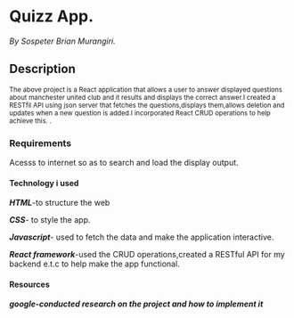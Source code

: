 # Quizz App.
*By Sospeter Brian Murangiri.*
## Description
<sub>The above project is a React application that allows a user to answer displayed questions about manchester united club and it results and displays the correct answer.I created a RESTfil API using  json server that fetches the questions,displays them,allows deletion and updates when a new question is added.I incorporated React CRUD operations to help achieve this.
  .</sub>
### Requirements
Acesss to internet so as to search and load the display output.

#### Technology i used
***HTML***-to structure the web

***CSS***- to style the app.

***Javascript***- used to fetch the data and make the application interactive.

***React framework***-used the CRUD operations,created a RESTful API for my backend e.t.c to help make the app functional.

#### Resources

***google-conducted research on the project and how to implement it***


